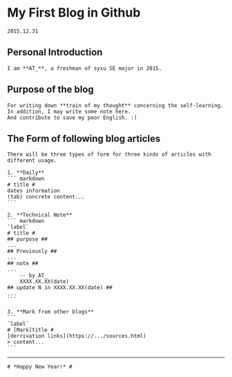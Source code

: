 # My First Blog in Github #

`2015.12.31`

## Personal Introduction ##

	I am **AT_**, a freshman of sysu SE major in 2015.
	
## Purpose of the blog ##

	For writing down **train of my thought** concerning the self-learning.
	In addition, I may write some note here. 
	And contribute to save my poor English. :)

## The Form of following blog articles ##

	There will be three types of form for three kinds of articles with different usage.

	1. **Daily**
	``` markdown
	# title #
	dates information
	(tab) concrete content...
	```

	2. **Technical Note**
	``` markdown
	`label`
	# title #
	## purpose ##
	...
	## Previously ##
	...
	## note ##
	...
		-- by AT_
		XXXX.XX.XX(date)
	## update N in XXXX.XX.XX(date) ##
	...
	```

	3. **Mark from other blogs**
	```
	`label`
	# [Mark]title #
	[derrivation links](https://.../sources.html)
	> content...
	```

---

	# *Happy New Year!* #
